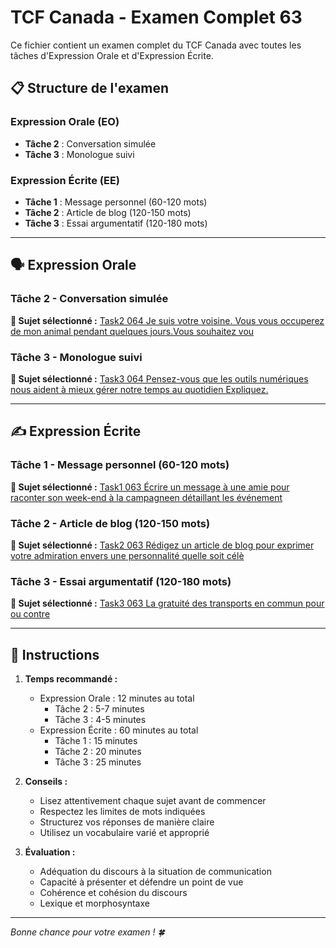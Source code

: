 # TCF Canada - Examen Complet 63

Ce fichier contient un examen complet du TCF Canada avec toutes les tâches d'Expression Orale et d'Expression Écrite.

## 📋 Structure de l'examen

### Expression Orale (EO)
- **Tâche 2** : Conversation simulée
- **Tâche 3** : Monologue suivi

### Expression Écrite (EE)  
- **Tâche 1** : Message personnel (60-120 mots)
- **Tâche 2** : Article de blog (120-150 mots)
- **Tâche 3** : Essai argumentatif (120-180 mots)

---

## 🗣️ Expression Orale

### Tâche 2 - Conversation simulée

**📄 Sujet sélectionné :** [Task2 064 Je suis votre voisine. Vous vous occuperez de mon animal pendant quelques jours.Vous souhaitez vou](../tcf_canada/eo/task2/task2_064_Je_suis_votre_voisine._Vous_vous_occuperez_de_mon_animal_pendant_quelques_jours.Vous_souhaitez_vou.md)

### Tâche 3 - Monologue suivi

**📄 Sujet sélectionné :** [Task3 064 Pensez-vous que les outils numériques nous aident à mieux gérer notre temps au quotidien Expliquez.](../tcf_canada/eo/task3/task3_064_Pensez-vous_que_les_outils_numériques_nous_aident_à_mieux_gérer_notre_temps_au_quotidien_Expliquez..md)

---

## ✍️ Expression Écrite

### Tâche 1 - Message personnel (60-120 mots)

**📄 Sujet sélectionné :** [Task1 063 Écrire un message à une amie pour raconter son week-end à la campagneen détaillant les événement](../tcf_canada/ee/task1/task1_063_Écrire_un_message_à_une_amie_pour_raconter_son_week-end_à_la_campagneen_détaillant_les_événement.md)

### Tâche 2 - Article de blog (120-150 mots)

**📄 Sujet sélectionné :** [Task2 063 Rédigez un article de blog pour exprimer votre admiration envers une personnalité quelle soit célè](../tcf_canada/ee/task2/task2_063_Rédigez_un_article_de_blog_pour_exprimer_votre_admiration_envers_une_personnalité_quelle_soit_célè.md)

### Tâche 3 - Essai argumentatif (120-180 mots)

**📄 Sujet sélectionné :** [Task3 063 La gratuité des transports en commun pour ou contre](../tcf_canada/ee/task3/task3_063_La_gratuité_des_transports_en_commun_pour_ou_contre.md)

---

## 📝 Instructions

1. **Temps recommandé :**
   - Expression Orale : 12 minutes au total
     - Tâche 2 : 5-7 minutes
     - Tâche 3 : 4-5 minutes
   - Expression Écrite : 60 minutes au total
     - Tâche 1 : 15 minutes
     - Tâche 2 : 20 minutes  
     - Tâche 3 : 25 minutes

2. **Conseils :**
   - Lisez attentivement chaque sujet avant de commencer
   - Respectez les limites de mots indiquées
   - Structurez vos réponses de manière claire
   - Utilisez un vocabulaire varié et approprié

3. **Évaluation :**
   - Adéquation du discours à la situation de communication
   - Capacité à présenter et défendre un point de vue
   - Cohérence et cohésion du discours
   - Lexique et morphosyntaxe

---

*Bonne chance pour votre examen ! 🍀*

